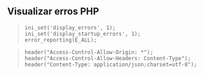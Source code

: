 
## Visualizar erros PHP

>     ini_set('display_errors', 1);
>     ini_set('display_startup_errors', 1);
>     error_reporting(E_ALL);

>     header("Access-Control-Allow-Origin: *");
>     header("Access-Control-Allow-Headers: Content-Type");
>     header("Content-Type: application/json;charset=utf-8");
